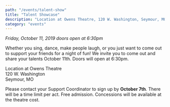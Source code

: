 ```yaml
---
path: "/events/talent-show"
title: "Talent Showcase"
description: "Location at Owens Theatre, 120 W. Washington, Seymour, MO. Whether you sing, dance, make people laugh, or you just want to come out to support your friends for a night of fun! We invite you to come out and share your talents. Please contact your Support Coordinator to sign up by October 7th. There will be a time limit per act. Free admission. Concessions will be available at the theatre cost."
category: "events"
---
```


_Friday, October 11, 2019 doors open at 6:30pm_

Whether you sing, dance, make people laugh, or you just want to come out to support your friends for a night of fun! We invite you to come out and share your talents October 11th. Doors will open at 6:30pm.

Location at Owens Theatre  
120 W. Washington  
Seymour, MO

Please contact your Support Coordinator to sign up by **October 7th**. There will be a time limit per act. Free admission. Concessions will be available at the theatre cost.
